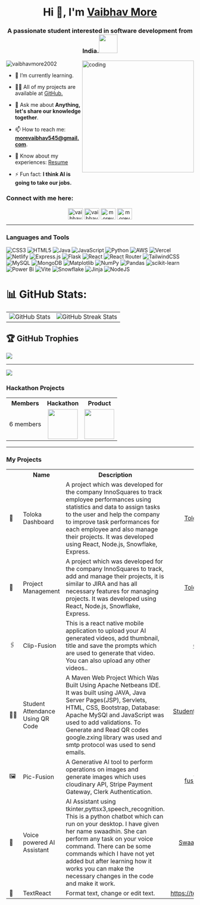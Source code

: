 <h1 align="center">Hi 👋, I'm <a href="https://www.linkedin.com/in/vaibhavnm/">Vaibhav More</a></h1>
<h3 align="center">A passionate student interested in software development from India.<img src="https://media.giphy.com/media/qjqUcgIyRjsl2/giphy.gif" width="50" /></h3>
<img align="right" alt="coding" width="300" src="https://cdn.dribbble.com/users/1162077/screenshots/3848914/programmer.gif">
<p align="left"> <img src="https://komarev.com/ghpvc/?username=vaibhavmore2002&label=Profile%20views&color=0e75b6&style=flat" alt="vaibhavmore2002" /> </p>

- 🌱 I’m currently learning.

- 👨‍💻 All of my projects are available at [GitHub.](https://github.com/VaibhavMore2002)

- 💬 Ask me about **Anything, let's share our knowledge together**.

- 📫 How to reach me: **morevaibhav545@gmail.com**.

- 📄 Know about my experiences: [Resume](https://drive.google.com/file/d/1Lq0nMFzWGrP1QTs2RfnPXFEpfqEsHJvl/view?usp=sharing)

- ⚡ Fun fact: **I think AI is going to take our jobs.**

### Connect with me here:
<p align="center">
  <a href="https://linkedin.com/in/vaibhavnm" target="blank"><img align="center" src="https://raw.githubusercontent.com/rahuldkjain/github-profile-readme-generator/master/src/images/icons/Social/linked-in-alt.svg" alt="vaibhavnm" height="30" width="40" /></a>
  <a href="https://instagram.com/vaibhavv_2002" target="blank"><img align="center" src="https://raw.githubusercontent.com/rahuldkjain/github-profile-readme-generator/master/src/images/icons/Social/instagram.svg" alt="vaibhavv_2002" height="30" width="40" /></a>
  <a href="https://www.hackerrank.com/morevaibhav545" target="blank"><img align="center" src="https://raw.githubusercontent.com/rahuldkjain/github-profile-readme-generator/master/src/images/icons/Social/hackerrank.svg" alt="morevaibhav545" height="30" width="40" /></a>
  <a href="https://www.leetcode.com/morevaibhav" target="blank"><img align="center" src="https://raw.githubusercontent.com/rahuldkjain/github-profile-readme-generator/master/src/images/icons/Social/leet-code.svg" alt="morevaibhav" height="30" width="40" /></a>
</p>

<hr>

### Languages and Tools
![CSS3](https://img.shields.io/badge/css3-%231572B6.svg?style=for-the-badge&logo=css3&logoColor=white) 
![HTML5](https://img.shields.io/badge/html5-%23E34F26.svg?style=for-the-badge&logo=html5&logoColor=white) 
![Java](https://img.shields.io/badge/java-%23ED8B00.svg?style=for-the-badge&logo=openjdk&logoColor=white) 
![JavaScript](https://img.shields.io/badge/javascript-%23323330.svg?style=for-the-badge&logo=javascript&logoColor=%23F7DF1E) 
![Python](https://img.shields.io/badge/python-3670A0?style=for-the-badge&logo=python&logoColor=ffdd54) 
![AWS](https://img.shields.io/badge/AWS-%23FF9900.svg?style=for-the-badge&logo=amazon-aws&logoColor=white) 
![Vercel](https://img.shields.io/badge/vercel-%23000000.svg?style=for-the-badge&logo=vercel&logoColor=white) 
![Netlify](https://img.shields.io/badge/netlify-%23000000.svg?style=for-the-badge&logo=netlify&logoColor=#00C7B7) 
![Express.js](https://img.shields.io/badge/express.js-%23404d59.svg?style=for-the-badge&logo=express&logoColor=%2361DAFB) 
![Flask](https://img.shields.io/badge/flask-%23000.svg?style=for-the-badge&logo=flask&logoColor=white) 
![React](https://img.shields.io/badge/react-%2320232a.svg?style=for-the-badge&logo=react&logoColor=%2361DAFB) 
![React Router](https://img.shields.io/badge/React_Router-CA4245?style=for-the-badge&logo=react-router&logoColor=white) 
![TailwindCSS](https://img.shields.io/badge/tailwindcss-%2338B2AC.svg?style=for-the-badge&logo=tailwind-css&logoColor=white) 
![MySQL](https://img.shields.io/badge/mysql-4479A1.svg?style=for-the-badge&logo=mysql&logoColor=white) 
![MongoDB](https://img.shields.io/badge/MongoDB-%234ea94b.svg?style=for-the-badge&logo=mongodb&logoColor=white) 
![Matplotlib](https://img.shields.io/badge/Matplotlib-%23ffffff.svg?style=for-the-badge&logo=Matplotlib&logoColor=black) 
![NumPy](https://img.shields.io/badge/numpy-%23013243.svg?style=for-the-badge&logo=numpy&logoColor=white) 
![Pandas](https://img.shields.io/badge/pandas-%23150458.svg?style=for-the-badge&logo=pandas&logoColor=white) 
![scikit-learn](https://img.shields.io/badge/scikit--learn-%23F7931E.svg?style=for-the-badge&logo=scikit-learn&logoColor=white) 
![Power Bi](https://img.shields.io/badge/power_bi-F2C811?style=for-the-badge&logo=powerbi&logoColor=black) 
![Vite](https://img.shields.io/badge/vite-%23646CFF.svg?style=for-the-badge&logo=vite&logoColor=white) 
![Snowflake](https://img.shields.io/badge/snowflake-%2329B5E8.svg?style=for-the-badge&logo=snowflake&logoColor=white) 
![Jinja](https://img.shields.io/badge/jinja-white.svg?style=for-the-badge&logo=jinja&logoColor=black) 
![NodeJS](https://img.shields.io/badge/node.js-6DA55F?style=for-the-badge&logo=node.js&logoColor=white)

# 📊 GitHub Stats:
<table>
  <tr>
    <td>
      <img src="https://github-readme-stats.vercel.app/api?username=vaibhavmore2002&theme=default&hide_border=false&include_all_commits=true&count_private=true" alt="GitHub Stats">
    </td>
    <td>
      <img src="https://github-readme-streak-stats.herokuapp.com/?user=vaibhavmore2002&theme=default&hide_border=false" alt="GitHub Streak Stats">
    </td>
  </tr>
</table>

## 🏆 GitHub Trophies
![](https://github-profile-trophy.vercel.app/?username=vaibhavmore2002&theme=dracula&no-frame=false&no-bg=false&margin-w=4)

---
[![](https://visitcount.itsvg.in/api?id=vaibhavmore2002&icon=0&color=3)](https://visitcount.itsvg.in)


### Hackathon Projects
<table align="center">
    <tr align="center">
      <th>Members</th>
      <th>Hackathon</th>
      <th>Product</th>
    </tr>
    <tr align="center">
      <td>6 members</td>
      <td> <img src="https://github.com/NisooJadhav/NisooJadhav/assets/68807845/ed70e8d0-7a4e-4981-8994-7b933521b802" height="80" /> </td>
      <td> 
        <a href="https://www.youtube.com/watch?v=uHHmKD_PSOc" target="_blank">
          <img src="https://img.youtube.com/vi/uHHmKD_PSOc/0.jpg" height="80" />
        </a>
      </td>
    </tr>
</table>
 
<hr> 

### My Projects
  <table align="center">
    <tr align="center">
      <th></th>
      <th>Name</th>
      <th>Description</th>
      <th>Project</th>
    </tr>
    <tr>
      <td>📶</td>
      <td>Toloka Dashboard</td>
      <td>A project which was developed for the company InnoSquares to track employee performances using statistics and data to assign tasks to the user and help the company to improve task performances for each employee and also manage their projects. It was developed using React, Node.js, Snowflake, Express.</td>
      <td align="center"><a href="https://github.com/VaibhavMore2002/toloka">Toloka Dashboard</a></td>
    </tr>
    <tr>
      <td>📒</td>
      <td>Project Management</td>
      <td>A project which was developed for the company InnoSquares to track, add and manage their projects, it is similar to JIRA and has all necessary features for managing projects. It was developed using React, Node.js, Snowflake, Express.</td>
      <td align="center"><a href="https://github.com/VaibhavMore2002/toloka">Toloka Dashboard</a></td>
    </tr>
    <tr>
      <td>🖇️</td>
      <td>Clip-Fusion</td>
      <td>This is a react native mobile application to upload your AI generated videos, add thumbnail, title and save the prompts which are used to generate that video. You can also upload any other videos..</td>
      <td align="center"><a href="https://github.com/VaibhavMore2002/clip-fusion">Clip-Fusion</a></td>
    </tr>
    <tr>
      <td>🧑‍🎓</td>
      <td>Student Attendance Using QR Code</td>
      <td>A Maven Web Project Which Was Built Using Apache Netbeans IDE. It was built using JAVA, Java Server Pages(JSP), Servlets, HTML, CSS, Bootstrap, Database: Apache MySQl and JavaScript was used to add validations. To Generate and Read QR codes google.zxing library was used and smtp protocol was used to send emails.</td>
      <td align="center"><a href="https://github.com/VaibhavMore2002/Student_Attendance_Using_QR_Code">Student Attendance Using QR code</a></td>
    </tr>
    <tr>
      <td>🖼️</td>
      <td>Pic-Fusion</td>
      <td>A Generative AI tool to perform operations on images and generate images which uses cloudinary API, Stripe Payment Gateway, Clerk Authentication.</td>
      <td align="center"><a href="https://pic-fusion.vercel.app/">https://pic-fusion.vercel.app/</a></td>
    </tr>
    <tr>
      <td>🤖</td>
      <td>Voice powered AI Assistant</td>
      <td>AI Assistant using tkinter,pyttsx3,speech_recognition. This is a python chatbot which can run on your desktop. I have given her name swaadhin. She can perform any task on your voice command. There can be some commands which I have not yet added but after learning how it works you can make the necessary changes in the code and make it work.</td>
      <td align="center"><a href="https://github.com/VaibhavMore2002/Swaadhin-My-Laptop-Assistant">Swaadhin AI Assistant</a></td>
    </tr>
    <tr>
      <td>📙</td>
      <td>TextReact</td>
      <td>Format text, change or edit text.</td>
      <td align="center"><a href="https://textreact.netlify.app/">https://textreact.netlify.app/</a></td>
    </tr>
  </table>
